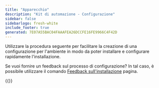 ```yaml
---
title: "Apparecchio"
description: "Kit di automazione - Configurazione"
sidebar: false
sidebarlogo: fresh-white
include_footer: true
generated: 7E07A55BAC04FAAAFEA26DCCFE16FE9966C4F42D
---
```


Utilizzare la procedura seguente per facilitare la creazione di una configurazione per l'ambiente in modo da poter installare e configurare rapidamente l'installazione.

Se vuoi fornire un feedback sul processo di configurazione? In tal caso, è possibile utilizzare il comando [Feedback sull'installazione](/it/get-started/setup-feedback) pagina.

{{<questions name="/content/it/get-started/setup.json" completed="Grazie per aver completato i passaggi di configurazione" showNavigationButtons=true locale="it">}}
